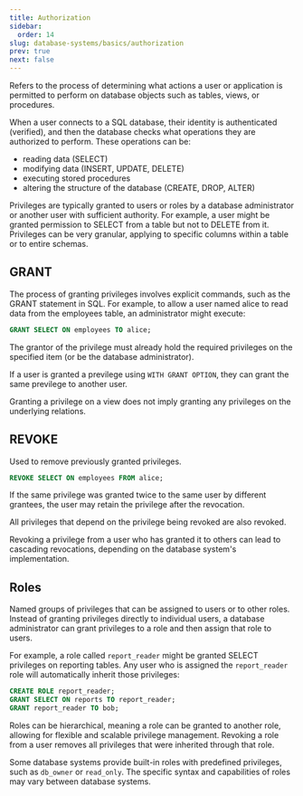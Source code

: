 ```yaml
---
title: Authorization
sidebar:
  order: 14
slug: database-systems/basics/authorization
prev: true
next: false
---
```


Refers to the process of determining what actions a user or application is permitted to perform on database objects such as tables, views, or procedures.

When a user connects to a SQL database, their identity is authenticated (verified), and then the database checks what operations they are authorized to perform. These operations can be:

- reading data (SELECT)
- modifying data (INSERT, UPDATE, DELETE)
- executing stored procedures
- altering the structure of the database (CREATE, DROP, ALTER)

Privileges are typically granted to users or roles by a database administrator or another user with sufficient authority. For example, a user might be granted permission to SELECT from a table but not to DELETE from it. Privileges can be very granular, applying to specific columns within a table or to entire schemas.

## GRANT

The process of granting privileges involves explicit commands, such as the GRANT statement in SQL. For example, to allow a user named alice to read data from the employees table, an administrator might execute:

```sql
GRANT SELECT ON employees TO alice;
```

The grantor of the privilege must already hold the required privileges on the specified item (or be the database administrator).

If a user is granted a previlege using `WITH GRANT OPTION`, they can grant the same previlege to another user.

Granting a privilege on a view does not imply granting any privileges on the underlying relations.

## REVOKE

Used to remove previously granted privileges.

```sql
REVOKE SELECT ON employees FROM alice;
```

If the same privilege was granted twice to the same user by different grantees, the user may retain the privilege after the revocation.

All privileges that depend on the privilege being revoked are also revoked.

Revoking a privilege from a user who has granted it to others can lead to cascading revocations, depending on the database system's implementation.

## Roles

Named groups of privileges that can be assigned to users or to other roles. Instead of granting privileges directly to individual users, a database administrator can grant privileges to a role and then assign that role to users.

For example, a role called `report_reader` might be granted SELECT privileges on reporting tables. Any user who is assigned the `report_reader` role will automatically inherit those privileges:

```sql
CREATE ROLE report_reader;
GRANT SELECT ON reports TO report_reader;
GRANT report_reader TO bob;
```

Roles can be hierarchical, meaning a role can be granted to another role, allowing for flexible and scalable privilege management. Revoking a role from a user removes all privileges that were inherited through that role.

Some database systems provide built-in roles with predefined privileges, such as `db_owner` or `read_only`. The specific syntax and capabilities of roles may vary between database systems.
